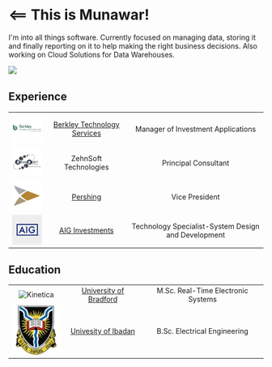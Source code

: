 # <== This is Munawar! 
I'm into all things software. Currently focused on managing data, storing it and finally reporting on it to help making the right business decisions.
Also working on Cloud Solutions for Data Warehouses.

[![](https://img.shields.io/badge/LinkedIn-blue)](https://www.linkedin.com/in/mmunawarkhan)

## Experience
| | | |
|:--:|:--:|:--:|
| <img width="100" src="./logos/Berkley.jpg" alt="Berkley Technology Services"></img> | [Berkley Technology Services](https://www.berkley-bts.com/) | Manager of Investment Applications |
| <img width="100" src="./logos/ZehnSoft.jpg" alt="ZehnSoft Technologies"></img> | ZehnSoft Technologies | Principal Consultant |
| <img width="100" src="./logos/Pershing.jpg" alt="Pershing"></img> | [Pershing](https://www.pershing.com/) |  Vice President |
| <img width="100" src="./logos/AIG.jpg" alt="AIG Investments"></img> | [AIG Investments](https://www.aig.com/) | Technology Specialist-System Design and Development  |

## Education
| | | |
|:--:|:--:|:--:|
| <img width="100" src="./logos/UniBradford.jpf" alt="Kinetica"></img> | [University of Bradford](https://www.bradford.ac.uk/) | M.Sc. Real-Time Electronic Systems |
| <img width="100" src="./logos/UI.jpg" alt="Kinetica"></img> | [Univesity of Ibadan](http://www.ui.edu.ng/) | B.Sc. Electrical Engineering |

